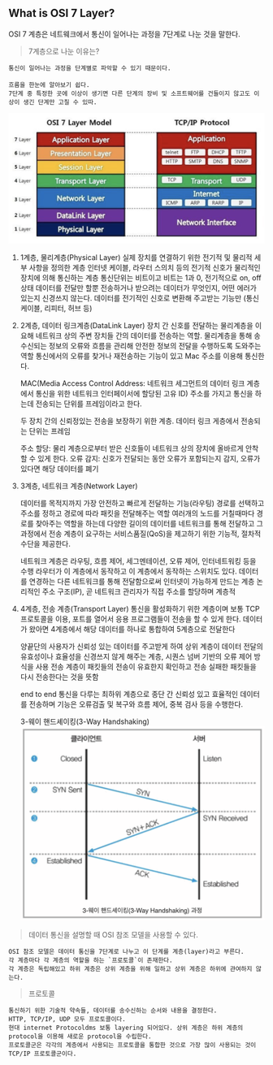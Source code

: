 ## What is OSI 7 Layer?

OSI 7 계층은 네트웨크에서 통신이 일어나는 과정을 7단계로 나눈 것을 말한다.

> 7계층으로 나눈 이유는?

    통신이 일어나는 과정을 단계별로 파악할 수 있기 때문이다.

    흐름을 한눈에 알아보기 쉽다.
    7단계 중 특정한 곳에 이상이 생기면 다른 단계의 장비 및 소프트웨어를 건들이지 않고도 이상이 생긴 단계만 고칠 수 있따.

<img src= "../IMG/osi_7_layer.png" width="600px"></img>

1. 1계층, 물리계층(Physical Layer)
   실제 장치를 연결하기 위한 전기적 및 물리적 세부 사항을 정의한 계층
   인터넷 케이블, 라우터 스의치 등의 전기적 신호가 물리적인 장치에 의해 통신하는 계층
   통신단위는 비트이고 비트는 1과 0, 전기적으로 on, off 상태
   데이터를 전달만 할뿐 전송하거나 받으려는 데이터가 무엇인지, 어떤 에러가 있는지 신경쓰지 않는다.
   데이터를 전기적인 신호로 변환해 주고받는 기능만
   (통신케이블, 리피터, 허브 등)

2. 2계층, 데이터 링크계층(DataLink Layer)
   장치 간 신호를 전달하는 물리계층을 이요해 네트워크 상의 주변 장치들 간의 데이터를 전송하는 역할.
   물리계층을 통해 송수신되는 정보의 오류와 흐름을 관리해 안전한 정보의 전달을 수행하도록 도와주는 역할
   통신에서의 오류를 찾거나 재전송하는 기능이 있고 Mac 주소를 이용해 통신한다.

   MAC(Media Access Control Address: 네트워크 세그먼트의 데이터 링크 계층에서 통신을 위한 네트워크 인터페이서에 할당된 고유 ID) 주소를 가지고 통신을 하는데 전송되는 단위를 프레임이라고 한다.

   두 장치 간의 신뢰정있는 전송을 보장하기 위한 계층.
   데이터 링크 게층에서 전송되는 단위는 프레임

   주소 할당: 물리 계층으로부터 받은 신호들이 네트워크 상의 장치에 올바르게 안착할 수 있게 한다.
   오류 감지: 신호가 전달되는 동안 오류가 포함되는지 감지, 오류가 있다면 해당 데이터를 폐기

3. 3계층, 네트워크 계층(Network Layer)

   데이터를 목적지까지 가장 안전하고 빠르게 전달하는 기능(라우팅)
   경로를 선택하고 주소를 정하고 경로에 따라 패킷을 전달해주는 역할
   여러개의 노드를 거칠때마다 경로를 찾아주는 역할을 하는데 다양한 길이의 데이터를 네트워크를 통해 전달하고 그 과정에서 전송 계층이 요구하는 서비스품질(QoS)을 제고하기 위한 기능적, 절차적 수단을 제공한다.

   네트워크 계층은 라우팅, 흐름 제어, 세그멘테이션, 오류 제어, 인터네트워킹 등을 수행
   라우터가 이 계층에서 동작하고 이 계층에서 동작하는 스위치도 있다.
   데이터를 연경하는 다른 네트워크를 통해 전달함으로써 인터넷이 가능하게 만드는 계층
   논리적인 주소 구조(IP), 곧 네트워크 관리자가 직접 주소를 할당하며 계층적

4. 4계층, 전송 계층(Transport Layer)
   통신을 활성화하기 위한 계층이며 보통 TCP 프로토콜을 이용, 포트를 열어서 응용 프로그램들이 전송을 할 수 있게 한다.
   데이터가 왔아면 4계층에서 해당 데이터를 하나로 통합하여 5계층으로 전달한다

   양끝단의 사용자가 신뢰성 있는 데이터를 주고받게 하여 상위 계층이 데이터 전달의 유효성이나 효율성을 신경쓰지 않게 해주는 계층, 시퀀스 넘버 기반의 오류 제어 방식을 사용
   전송 계층이 패킷들의 전송이 유효한지 확인하고 전송 실패한 패킷들을 다시 전송한다는 것을 뜻함

   end to end 통신을 다루는 최하위 계층으로 종단 간 신뢰성 있고 효율적인 데이터를 전송하며 기능은 오류검출 및 복구와 흐름 제어, 중복 검사 등을 수행한다.

   3-웨이 핸드셰이킹(3-Way Handshaking)
   <img src= "../IMG/3-way.png" width="600px"></img>

> 데이터 통신을 설명할 때 OSI 참조 모델을 사용할 수 있다.

    OSI 참조 모델은 데이터 통신을 7단계로 나누고 이 단계를 계층(layer)라고 부른다.
    각 계층마다 각 계층의 역할을 하는 `프로토콜`이 존재한다.
    각 계층은 독립해있고 하위 계층은 상위 계층을 위해 일하고 상위 계층은 하위에 관여하지 않는다.

> 프로토콜

    통신하기 위한 기술적 약속들, 데이터를 송수신하는 순서와 내용을 결정한다.
    HTTP, TCP/IP, UDP 모두 프로토콜이다.
    현대 internet Protocoldms 보통 layering 되어있다. 상위 계층은 하위 계층의 protocol을 이용해 새로운 protocol을 수립한다.
    프로토콜군은 각각의 계층에서 사용되는 프로토콜을 통합한 것으로 가장 많이 사용되는 것이 TCP/IP 프로토콜군이다.
